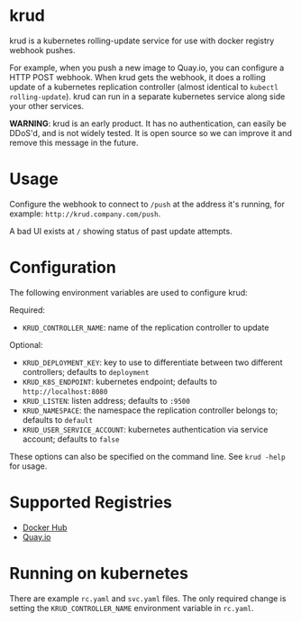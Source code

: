 # krud

krud is a kubernetes rolling-update service for use with docker registry webhook pushes.

For example, when you push a new image to Quay.io, you can configure a HTTP POST webhook.
When krud gets the webhook, it does a rolling update of a kubernetes replication controller (almost identical to `kubectl rolling-update`).
krud can run in a separate kubernetes service along side your other services.

**WARNING**: krud is an early product. It has no authentication, can easily be DDoS'd, and is not widely tested. It is open source so we can improve it and remove this message in the future.

# Usage

Configure the webhook to connect to `/push` at the address it's running, for example: `http://krud.company.com/push`.

A bad UI exists at `/` showing status of past update attempts.

# Configuration

The following environment variables are used to configure krud:

Required:

- `KRUD_CONTROLLER_NAME`: name of the replication controller to update

Optional:

- `KRUD_DEPLOYMENT_KEY`: key to use to differentiate between two different controllers; defaults to `deployment`
- `KRUD_K8S_ENDPOINT`: kubernetes endpoint; defaults to `http://localhost:8080`
- `KRUD_LISTEN`: listen address; defaults to `:9500`
- `KRUD_NAMESPACE`: the namespace the replication controller belongs to; defaults to `default`
- `KRUD_USER_SERVICE_ACCOUNT`: kubernetes authentication via service account; defaults to `false`

These options can also be specified on the command line. See `krud -help` for usage.

# Supported Registries

- [Docker Hub](https://hub.docker.com/)
- [Quay.io](https://quay.io)

# Running on kubernetes

There are example `rc.yaml` and `svc.yaml` files.
The only required change is setting the `KRUD_CONTROLLER_NAME` environment variable in `rc.yaml`.

